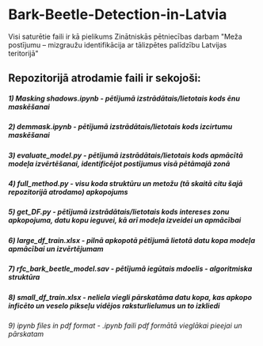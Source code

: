 # Bark-Beetle-Detection-in-Latvia

Visi saturētie faili ir kā pielikums Zinātniskās pētniecības darbam "Meža postījumu – mizgraužu identifikācija ar tālizpētes palīdzību Latvijas teritorijā"
## Repozitorijā atrodamie faili ir sekojoši:
##### 1) Masking shadows.ipynb - pētījumā izstrādātais/lietotais kods ēnu maskēšanai
##### 2) demmask.ipynb - pētījumā izstrādātais/lietotais kods izcirtumu maskēšanai
##### 3) evaluate_model.py - pētījumā izstrādātais/lietotais kods apmācītā modeļa izvērtēšanai, identificējot postījumus visā pētāmajā zonā
##### 4) full_method.py - visu koda struktūru un metožu (tā skaitā citu šajā repozitorijā atrodamo) apkopojums
##### 5) get_DF.py - pētījumā izstrādātais/lietotais kods intereses zonu apkopojuma, datu kopu ieguvei, kā arī modeļa izveidei un apmācībai
##### 6) large_df_train.xlsx - pilnā apkopotā pētījumā lietotā datu kopa modeļa apmācībai un izvērtējumam
##### 7) rfc_bark_beetle_model.sav - pētījumā iegūtais mdoelis - algoritmiska struktūra
##### 8) small_df_train.xlsx - neliela viegli pārskatāma datu kopa, kas apkopo inficēto un veselo pikseļu vidējos raksturlielumus un to izkliedi
###### 9) ipynb files in pdf format - .ipynb faili pdf formātā vieglākai pieejai un pārskatam
